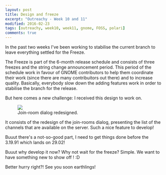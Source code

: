 ```yaml
---
layout: post
title: Design and freeze
excerpt: "Outreachy - Week 10 and 11"
modified: 2016-02-23
tags: [outreachy, week10, week11, gnome, FOSS, polari]
comments: true
---
```


<p> In the past two weeks I've been working to stabilise the current branch to leave everything settled for the Freeze. </p>
<p> The Freeze is part of the 6-month release schedule and consists of three freezes and the string change announcement period.
This period of the schedule work in favour of GNOME contributors to help them coordinate their work 
(since there are many contribuitors out there) and to increase quality. Basically, everybody slow down the adding features work in order to stabilise the branch for the release.</p> 
<p> But here comes a new challenge: I received this design to work on.</p>
<figure>
	<a href="http://i.imgur.com/NhPUp8s.png" title="Awe-some"><img src="http://i.imgur.com/NhPUp8s.png"></a>
	<figcaption>Join-room dialog redesigned.</figcaption>
</figure>
<p> It consists of the redesign of the join-rooms dialog, presenting the list of the channels that are available on the server. Such a nice feature to develop! </p>
<p> Buuut there's a not-so-good part, I need to get things done before the 3.19.91 which lands on 29.02! </p> 
<p> Buuut why develop it now? Why not wait for the freeze? Simple. We want to have something new to show off ! :D</p>
<p> Better hurry right?! See you soon earthlings! </p> 

